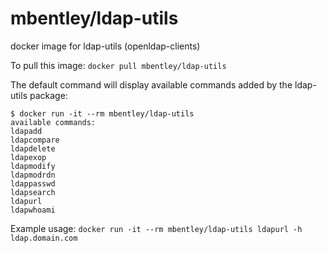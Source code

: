 mbentley/ldap-utils
===================

docker image for ldap-utils (openldap-clients)

To pull this image:
`docker pull mbentley/ldap-utils`

The default command will display available commands added by the ldap-utils package:

```
$ docker run -it --rm mbentley/ldap-utils
available commands:
ldapadd
ldapcompare
ldapdelete
ldapexop
ldapmodify
ldapmodrdn
ldappasswd
ldapsearch
ldapurl
ldapwhoami
```

Example usage: `docker run -it --rm mbentley/ldap-utils ldapurl -h ldap.domain.com`
